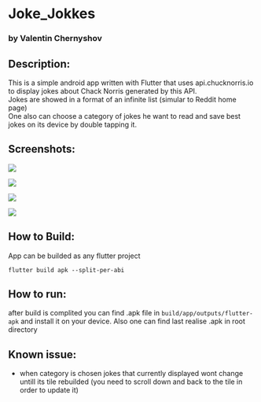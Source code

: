 # Joke_Jokkes

### by Valentin Chernyshov

## Description:

This is a simple android app written with Flutter that uses api.chucknorris.io to display jokes about Chack Norris generated by this API.  
Jokes are showed in a format of an infinite list (simular to Reddit home page)  
One also can choose a category of jokes he want to read and save best jokes on its device by double tapping it.

## Screenshots:

![](./screenshots/1.jpg)

![](./screenshots/2.jpg)

![](./screenshots/3.jpg)

![](./screenshots/4.jpg)

## How to Build:

App can be builded as any flutter project
```
flutter build apk --split-per-abi
```

## How to run:

after build is complited you can find .apk file in `build/app/outputs/flutter-apk` and install it on your device. Also one can find last realise .apk in root directory

## Known issue:

- when category is chosen jokes that currently displayed wont change untill its tile rebuilded (you need to scroll down and back to the tile in order to update it)
